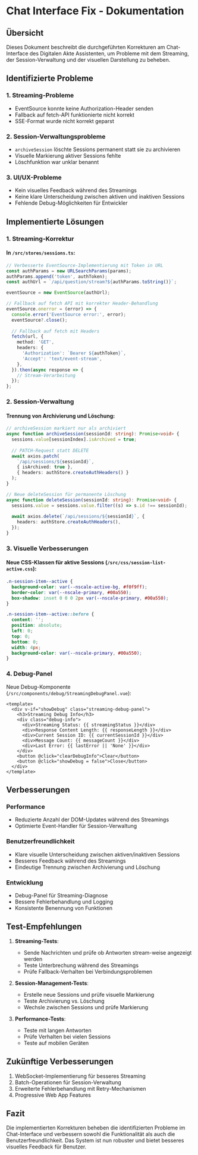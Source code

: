 # Chat Interface Fix - Dokumentation

## Übersicht

Dieses Dokument beschreibt die durchgeführten Korrekturen am Chat-Interface des Digitalen Akte Assistenten, um Probleme mit dem Streaming, der Session-Verwaltung und der visuellen Darstellung zu beheben.

## Identifizierte Probleme

### 1. Streaming-Probleme
- EventSource konnte keine Authorization-Header senden
- Fallback auf fetch-API funktionierte nicht korrekt
- SSE-Format wurde nicht korrekt geparst

### 2. Session-Verwaltungsprobleme
- `archiveSession` löschte Sessions permanent statt sie zu archivieren
- Visuelle Markierung aktiver Sessions fehlte
- Löschfunktion war unklar benannt

### 3. UI/UX-Probleme
- Kein visuelles Feedback während des Streamings
- Keine klare Unterscheidung zwischen aktiven und inaktiven Sessions
- Fehlende Debug-Möglichkeiten für Entwickler

## Implementierte Lösungen

### 1. Streaming-Korrektur

#### In `/src/stores/sessions.ts`:

```typescript
// Verbesserte EventSource-Implementierung mit Token in URL
const authParams = new URLSearchParams(params);
authParams.append('token', authToken);
const authUrl = `/api/question/stream?${authParams.toString()}`;

eventSource = new EventSource(authUrl);

// Fallback auf fetch API mit korrekter Header-Behandlung
eventSource.onerror = (error) => {
  console.error('EventSource error:', error);
  eventSource?.close();
  
  // Fallback auf fetch mit Headers
  fetch(url, {
    method: 'GET',
    headers: {
      'Authorization': `Bearer ${authToken}`,
      'Accept': 'text/event-stream',
    },
  }).then(async response => {
    // Stream-Verarbeitung
  });
};
```

### 2. Session-Verwaltung

#### Trennung von Archivierung und Löschung:

```typescript
// archiveSession markiert nur als archiviert
async function archiveSession(sessionId: string): Promise<void> {
  sessions.value[sessionIndex].isArchived = true;
  
  // PATCH-Request statt DELETE
  await axios.patch(
    `/api/sessions/${sessionId}`,
    { isArchived: true },
    { headers: authStore.createAuthHeaders() }
  );
}

// Neue deleteSession für permanente Löschung
async function deleteSession(sessionId: string): Promise<void> {
  sessions.value = sessions.value.filter((s) => s.id !== sessionId);
  
  await axios.delete(`/api/sessions/${sessionId}`, {
    headers: authStore.createAuthHeaders(),
  });
}
```

### 3. Visuelle Verbesserungen

#### Neue CSS-Klassen für aktive Sessions (`/src/css/session-list-active.css`):

```css
.n-session-item--active {
  background-color: var(--nscale-active-bg, #f0f9ff);
  border-color: var(--nscale-primary, #00a550);
  box-shadow: inset 0 0 0 2px var(--nscale-primary, #00a550);
}

.n-session-item--active::before {
  content: '';
  position: absolute;
  left: 0;
  top: 0;
  bottom: 0;
  width: 4px;
  background-color: var(--nscale-primary, #00a550);
}
```

### 4. Debug-Panel

Neue Debug-Komponente (`/src/components/debug/StreamingDebugPanel.vue`):

```vue
<template>
  <div v-if="showDebug" class="streaming-debug-panel">
    <h3>Streaming Debug Info</h3>
    <div class="debug-info">
      <div>Streaming Status: {{ streamingStatus }}</div>
      <div>Response Content Length: {{ responseLength }}</div>
      <div>Current Session ID: {{ currentSessionId }}</div>
      <div>Message Count: {{ messageCount }}</div>
      <div>Last Error: {{ lastError || 'None' }}</div>
    </div>
    <button @click="clearDebugInfo">Clear</button>
    <button @click="showDebug = false">Close</button>
  </div>
</template>
```

## Verbesserungen

### Performance
- Reduzierte Anzahl der DOM-Updates während des Streamings
- Optimierte Event-Handler für Session-Verwaltung

### Benutzerfreundlichkeit
- Klare visuelle Unterscheidung zwischen aktiven/inaktiven Sessions
- Besseres Feedback während des Streamings
- Eindeutige Trennung zwischen Archivierung und Löschung

### Entwicklung
- Debug-Panel für Streaming-Diagnose
- Bessere Fehlerbehandlung und Logging
- Konsistente Benennung von Funktionen

## Test-Empfehlungen

1. **Streaming-Tests**:
   - Sende Nachrichten und prüfe ob Antworten stream-weise angezeigt werden
   - Teste Unterbrechung während des Streamings
   - Prüfe Fallback-Verhalten bei Verbindungsproblemen

2. **Session-Management-Tests**:
   - Erstelle neue Sessions und prüfe visuelle Markierung
   - Teste Archivierung vs. Löschung
   - Wechsle zwischen Sessions und prüfe Markierung

3. **Performance-Tests**:
   - Teste mit langen Antworten
   - Prüfe Verhalten bei vielen Sessions
   - Teste auf mobilen Geräten

## Zukünftige Verbesserungen

1. WebSocket-Implementierung für besseres Streaming
2. Batch-Operationen für Session-Verwaltung
3. Erweiterte Fehlerbehandlung mit Retry-Mechanismen
4. Progressive Web App Features

## Fazit

Die implementierten Korrekturen beheben die identifizierten Probleme im Chat-Interface und verbessern sowohl die Funktionalität als auch die Benutzerfreundlichkeit. Das System ist nun robuster und bietet besseres visuelles Feedback für Benutzer.
